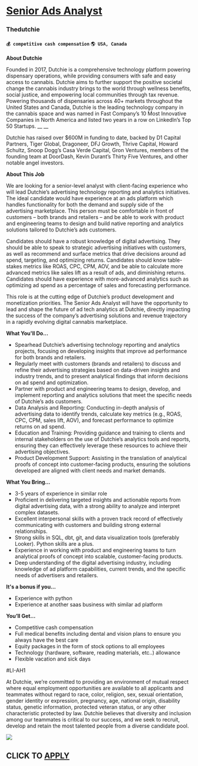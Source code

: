 # [Senior Ads Analyst](https://www.remotewlb.com/apply/senior-ads-analyst)  
### Thedutchie  
#### `💰 competitive cash compensation` `🌎 USA, Canada`  

**About Dutchie**

Founded in 2017, Dutchie is a comprehensive technology platform powering dispensary operations, while providing consumers with safe and easy access to cannabis. Dutchie aims to further support the positive societal change the cannabis industry brings to the world through wellness benefits, social justice, and empowering local communities through tax revenue. Powering thousands of dispensaries across 40+ markets throughout the United States and Canada, Dutchie is the leading technology company in the cannabis space and was named in Fast Company’s 10 Most Innovative Companies in North America and listed two years in a row on LinkedIn’s Top 50 Startups. __ __

Dutchie has raised over $600M in funding to date, backed by D1 Capital Partners, Tiger Global, Dragoneer, DFJ Growth, Thrive Capital, Howard Schultz, Snoop Dogg’s Casa Verde Capital, Gron Ventures, members of the founding team at DoorDash, Kevin Durant’s Thirty Five Ventures, and other notable angel investors.

 **About This Job**

We are looking for a senior-level analyst with client-facing experience who will lead Dutchie’s advertising technology reporting and analytics initiatives. The ideal candidate would have experience at an ads platform which handles functionality for both the demand and supply side of the advertising marketplace. This person must be comfortable in front of customers – both brands and retailers – and be able to work with product and engineering teams to design and build native reporting and analytics solutions tailored to Dutchie’s ads customers.

Candidates should have a robust knowledge of digital advertising. They should be able to speak to strategic advertising initiatives with customers, as well as recommend and surface metrics that drive decisions around ad spend, targeting, and optimizing returns. Candidates should know table-stakes metrics like ROAS, CPC, CPM, AOV, and be able to calculate more advanced metrics like sales lift as a result of ads, and diminishing returns. Candidates should have experience with more-advanced analytics such as optimizing ad spend as a percentage of sales and forecasting performance.

This role is at the cutting edge of Dutchie’s product development and monetization priorities. The Senior Ads Analyst will have the opportunity to lead and shape the future of ad tech analytics at Dutchie, directly impacting the success of the company’s advertising solutions and revenue trajectory in a rapidly evolving digital cannabis marketplace.

**What You'll Do...**

  * Spearhead Dutchie’s advertising technology reporting and analytics projects, focusing on developing insights that improve ad performance for both brands and retailers.
  * Regularly meet with customers (brands and retailers) to discuss and refine their advertising strategies based on data-driven insights and industry trends, and to present analytical findings that inform decisions on ad spend and optimization.
  * Partner with product and engineering teams to design, develop, and implement reporting and analytics solutions that meet the specific needs of Dutchie’s ads customers.
  * Data Analysis and Reporting: Conducting in-depth analysis of advertising data to identify trends, calculate key metrics (e.g., ROAS, CPC, CPM, sales lift, AOV), and forecast performance to optimize returns on ad spend.
  * Education and Training: Providing guidance and training to clients and internal stakeholders on the use of Dutchie’s analytics tools and reports, ensuring they can effectively leverage these resources to achieve their advertising objectives.
  * Product Development Support: Assisting in the translation of analytical proofs of concept into customer-facing products, ensuring the solutions developed are aligned with client needs and market demands.

**What You Bring...**

  * 3-5 years of experience in similar role
  * Proficient in delivering targeted insights and actionable reports from digital advertising data, with a strong ability to analyze and interpret complex datasets.
  * Excellent interpersonal skills with a proven track record of effectively communicating with customers and building strong external relationships.
  * Strong skills in SQL, dbt, git, and data visualization tools (preferably Looker). Python skills are a plus.
  * Experience in working with product and engineering teams to turn analytical proofs of concept into scalable, customer-facing products.
  * Deep understanding of the digital advertising industry, including knowledge of ad platform capabilities, current trends, and the specific needs of advertisers and retailers.

**It's a bonus if you...**

  * Experience with python
  * Experience at another saas business with similar ad platform

**You’ll Get…**

  * Competitive cash compensation
  * Full medical benefits including dental and vision plans to ensure you always have the best care
  * Equity packages in the form of stock options to all employees
  * Technology (hardware, software, reading materials, etc..) allowance
  * Flexible vacation and sick days

#LI-AH1

At Dutchie, we’re committed to providing an environment of mutual respect where equal employment opportunities are available to all applicants and teammates without regard to race, color, religion, sex, sexual orientation, gender identity or expression, pregnancy, age, national origin, disability status, genetic information, protected veteran status, or any other characteristic protected by law. Dutchie believes that diversity and inclusion among our teammates is critical to our success, and we seek to recruit, develop and retain the most talented people from a diverse candidate pool.

![](https://remotive.com/job/track/1903315/blank.gif?source=public_api)  
## CLICK TO [APPLY](https://www.remotewlb.com/apply/senior-ads-analyst)

